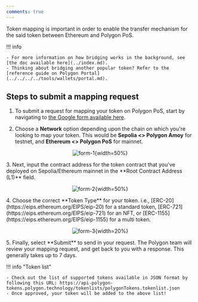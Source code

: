 ```yaml
---
comments: true
---
```


Token mapping is important in order to enable the transfer mechanism for the said token between Ethereum and Polygon PoS.

!!! info

    - For more information on how bridging works in the background, see [the doc available here](../index.md).
    - Thinking about bridging another popular token? Refer to the [reference guide on Polygon Portal](../../../../tools/wallets/portal.md).

## Steps to submit a mapping request

1. To submit a request for mapping your token on Polygon PoS, start by navigating to [the Google form available here](https://docs.google.com/forms/d/e/1FAIpQLSeq8HTef2dYpRx35_WWYhyr4C146K9dfhyYJQcoD1RuTTVABg/viewform).

2. Choose a **Network** option depending upon the chain on which you're looking to map your token. This would be **Sepolia <> Polygon Amoy** for testnet, and **Ethereum <> Polygon PoS** for mainnet.

<center>

  ![form-1](../../../../img/pos/token-mapping-1.png){width=50%}

</center>
3. Next, input the contract address for the token contract that you've deployed on Sepolia/Ethereum mainnet in the **Root Contract Address (L1)** field.

<center>

  ![form-2](../../../../img/pos/token-mapping-2.png){width=50%}

</center>
4. Choose the correct **Token Type** for your token. i.e., [ERC-20](https://eips.ethereum.org/EIPS/eip-20) for a standard token, [ERC-721](https://eips.ethereum.org/EIPS/eip-721) for an NFT, or [ERC-1155](https://eips.ethereum.org/EIPS/eip-1155) for a multi token.
   
<center>

  ![form-3](../../../../img/pos/token-mapping-3.png){width=20%}

</center>
5. Finally, select **Submit** to send in your request. The Polygon team will review your mapping request, and get back to you with a response. This generally takes up to 7 days.

!!! info "Token list"

    - Check out the list of supported tokens available in JSON format by following this URL: https://api-polygon-tokens.polygon.technology/tokenlists/polygonTokens.tokenlist.json
    - Once approved, your token will be added to the above list!

